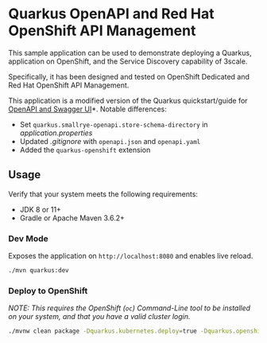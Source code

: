 # Quarkus OpenAPI and Red Hat OpenShift API Management

This sample application can be used to demonstrate deploying a Quarkus,
application on OpenShift, and the Service Discovery capability of 3scale.

Specifically, it has been designed and tested on OpenShift Dedicated and Red
Hat OpenShift API Management.

This application is a modified version of the Quarkus quickstart/guide for
[OpenAPI and Swagger UI](https://quarkus.io/guides/openapi-swaggerui)*. Notable
differences:

* Set `quarkus.smallrye-openapi.store-schema-directory` in *application.properties*
* Updated *.gitignore* with `openapi.json` and `openapi.yaml`
* Added the `quarkus-openshift` extension

## Usage

Verify that your system meets the following requirements:

* JDK 8 or 11+
* Gradle or Apache Maven 3.6.2+

### Dev Mode

Exposes the application on `http://localhost:8080` and enables live reload.

```bash
./mvn quarkus:dev
```

### Deploy to OpenShift

*NOTE: This requires the OpenShift (`oc`) Command-Line tool to be installed on your system, and that you have a valid cluster login.*

```bash
./mvnw clean package -Dquarkus.kubernetes.deploy=true -Dquarkus.openshift.expose=true
```
